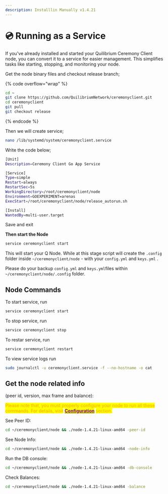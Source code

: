 ```yaml
---
description: Installlin Manually v1.4.21
---
```


# 💿 Running as a Service

If you've already installed and started your Quilibrium Ceremony Client node, you can convert it to a service for easier management. This simplifies tasks like starting, stopping, and monitoring your node.

Get the node binary files and checkout release branch;

{% code overflow="wrap" %}
```bash
cd ~
git clone https://github.com/QuilibriumNetwork/ceremonyclient.git
cd ceremonyclient
git pull
git checkout release
```
{% endcode %}

Then we will create service;

```bash
nano /lib/systemd/system/ceremonyclient.service
```

Write the code below;

```bash
[Unit]
Description=Ceremony Client Go App Service

[Service]
Type=simple
Restart=always
RestartSec=5s
WorkingDirectory=/root/ceremonyclient/node
Environment=GOEXPERIMENT=arenas
ExecStart=/root/ceremonyclient/node/release_autorun.sh

[Install]
WantedBy=multi-user.target
```

Save and exit

**Then start the Node**

```bash
service ceremonyclient start
```

This will start your Q Node. While at this stage script will create the `.config` folder inside `~/ceremonyclient/node` - with your  `config.yml` and `keys.yml` .

Please do your backup `config.yml` and `keys.yml`files within `~/ceremonyclient/node/.config` folder.

## Node Commands

To start service, run

```bash
service ceremonyclient start
```

To stop service, run

```bash
service ceremonyclient stop
```

To restar service, run

```bash
service ceremonyclient restart
```

To view service logs run

```bash
sudo journalctl -u ceremonyclient.service -f --no-hostname -o cat
```

## Get the node related info&#x20;

(peer id, version, max frame and balance):

<mark style="color:orange;">Please note that, you must properly configure your node to run all these commands. For details, visit</mark> [<mark style="color:purple;">**Configuration**</mark>](../configurations.md) <mark style="color:orange;">section.</mark>

See Peer ID:

```bash
cd ~/ceremonyclient/node && ./node-1.4.21-linux-amd64 -peer-id
```

See Node Info:

```bash
cd ~/ceremonyclient/node && ./node-1.4.21-linux-amd64 -node-info
```

Run the DB console:

```bash
cd ~/ceremonyclient/node && ./node-1.4.21-linux-amd64 -db-console
```

Check Balances:

```bash
cd ~/ceremonyclient/node && ./node-1.4.21-linux-amd64 -balance
```
